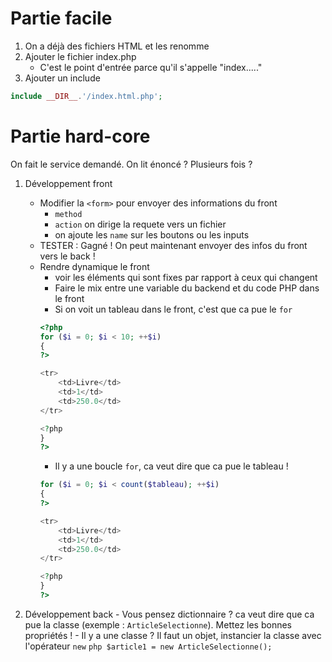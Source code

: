 # Partie facile

1. On a déjà des fichiers HTML et les renomme
2. Ajouter le fichier index.php
    - C'est le point d'entrée parce qu'il s'appelle "index....."
3. Ajouter un include
```php
include __DIR__.'/index.html.php';
```
# Partie hard-core

On fait le service demandé. On lit énoncé ? Plusieurs fois ?

1. Développement front
    - Modifier la `<form>` pour envoyer des informations du front
        - `method`
        - `action` on dirige la requete vers un fichier
        - on ajoute les `name` sur les boutons ou les inputs
    - TESTER : Gagné ! On peut maintenant envoyer des infos du front vers le back !
    - Rendre dynamique le front
        - voir les éléments qui sont fixes par rapport à ceux qui changent
        - Faire le mix entre une variable du backend et du code PHP dans le front
        - Si on voit un tableau dans le front, c'est que ca pue le `for`
        ```php
        <?php
        for ($i = 0; $i < 10; ++$i)
        {
        ?>

        <tr>
            <td>Livre</td>
            <td>1</td>
            <td>250.0</td>
        </tr>

        <?php
        }
        ?>
        ```
        - Il y a une boucle `for`, ca veut dire que ca pue le tableau !
        ```php
        for ($i = 0; $i < count($tableau); ++$i)
        {
        ?>

        <tr>
            <td>Livre</td>
            <td>1</td>
            <td>250.0</td>
        </tr>

        <?php
        }
        ?>
        ```

2. Développement back
        - Vous pensez dictionnaire ? ca veut dire que ca pue la classe (exemple : `ArticleSelectionne`). Mettez les bonnes propriétés !
        - Il y a une classe ? Il faut un objet, instancier la classe avec l'opérateur `new`
        ```php
        $article1 = new ArticleSelectionne();
        ```